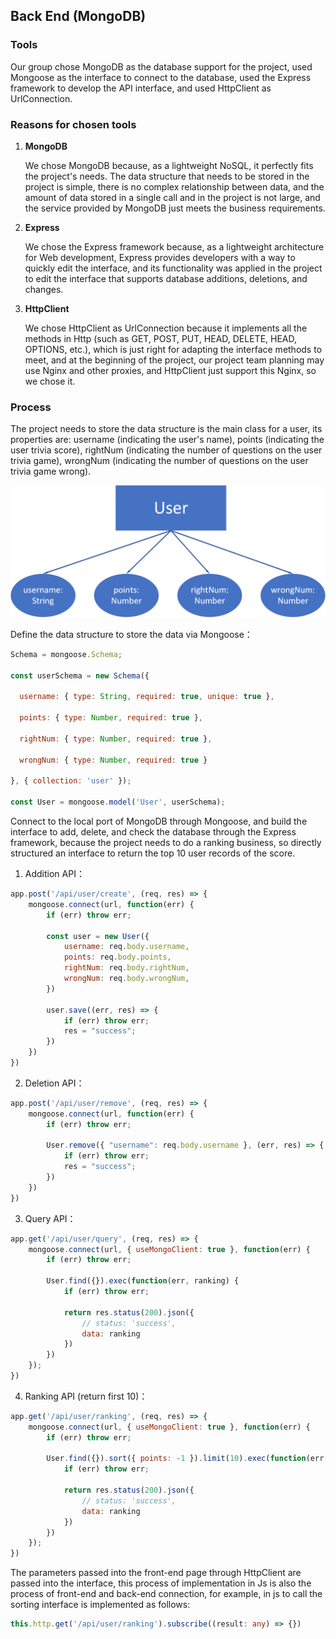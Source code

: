 ## Back End (MongoDB)



### Tools



Our group chose MongoDB as the database support for the project, used Mongoose as the interface to connect to the database, used the Express framework to develop the API interface, and used HttpClient as UrlConnection.



### Reasons for chosen tools



1. **MongoDB**

   We chose MongoDB because, as a lightweight NoSQL, it perfectly fits the project's needs. The data structure that needs to be stored in the project is simple, there is no complex relationship between data, and the amount of data stored in a single call and in the project is not large, and the service provided by MongoDB just meets the business requirements.

2. **Express**

   We chose the Express framework because, as a lightweight architecture for Web development, Express provides developers with a way to quickly edit the interface, and its functionality was applied in the project to edit the interface that supports database additions, deletions, and changes.

3. **HttpClient**

   We chose HttpClient as UrlConnection because it implements all the methods in Http (such as GET, POST, PUT, HEAD, DELETE, HEAD, OPTIONS, etc.), which is just right for adapting the interface methods to meet, and at the beginning of the project, our project team planning may use Nginx and other proxies, and HttpClient just support this Nginx, so we chose it.



### Process



The project needs to store the data structure is the main class for a user, its properties are: username  (indicating the user's name), points (indicating the user trivia score), rightNum (indicating the number of questions on the user trivia game), wrongNum (indicating the number of questions on the user trivia game wrong). 





![picture](Report/img/relationship.png)





Define the data structure to store the data via Mongoose：



```js
Schema = mongoose.Schema;

const userSchema = new Schema({

  username: { type: String, required: true, unique: true },

  points: { type: Number, required: true },

  rightNum: { type: Number, required: true },

  wrongNum: { type: Number, required: true }

}, { collection: 'user' });

const User = mongoose.model('User', userSchema);
```



Connect to the local port of MongoDB through Mongoose, and build the interface to add, delete, and check the database through the Express framework, because the project needs to do a ranking business, so directly structured an interface to return the top 10 user records of the score.



1. Addition API：



```js
app.post('/api/user/create', (req, res) => {
    mongoose.connect(url, function(err) {
        if (err) throw err;

        const user = new User({
            username: req.body.username,
            points: req.body.points,
            rightNum: req.body.rightNum,
            wrongNum: req.body.wrongNum,
        })

        user.save((err, res) => {
            if (err) throw err;
            res = "success";
        })
    })
})
```



2. Deletion API：



```js
app.post('/api/user/remove', (req, res) => {
    mongoose.connect(url, function(err) {
        if (err) throw err;

        User.remove({ "username": req.body.username }, (err, res) => {
            if (err) throw err;
            res = "success";
        })
    })
})
```



3. Query API：



```js
app.get('/api/user/query', (req, res) => {
    mongoose.connect(url, { useMongoClient: true }, function(err) {
        if (err) throw err;

        User.find({}).exec(function(err, ranking) {
            if (err) throw err;

            return res.status(200).json({
                // status: 'success',
                data: ranking
            })
        })
    });
})
```



4. Ranking API (return first 10)：



```js
app.get('/api/user/ranking', (req, res) => {
    mongoose.connect(url, { useMongoClient: true }, function(err) {
        if (err) throw err;

        User.find({}).sort({ points: -1 }).limit(10).exec(function(err, ranking) {
            if (err) throw err;

            return res.status(200).json({
                // status: 'success',
                data: ranking
            })
        })
    });
})
```



The parameters passed into the front-end page through HttpClient are passed into the interface, this process of implementation in Js is also the process of front-end and back-end connection, for example, in js to call the sorting interface is implemented as follows:



```ts
this.http.get('/api/user/ranking').subscribe((result: any) => {})
```



